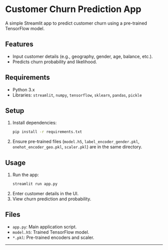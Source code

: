 

# Customer Churn Prediction App

A simple Streamlit app to predict customer churn using a pre-trained TensorFlow model.

## Features
- Input customer details (e.g., geography, gender, age, balance, etc.).
- Predicts churn probability and likelihood.

## Requirements
- Python 3.x
- Libraries: `streamlit`, `numpy`, `tensorflow`, `sklearn`, `pandas`, `pickle`

## Setup
1. Install dependencies:  
   ```bash
   pip install -r requirements.txt
   ```
2. Ensure pre-trained files (`model.h5`, `label_encoder_gender.pkl`, `onehot_encoder_geo.pkl`, `scaler.pkl`) are in the same directory.

## Usage
1. Run the app:  
   ```bash
   streamlit run app.py
   ```
2. Enter customer details in the UI.
3. View churn prediction and probability.

## Files
- `app.py`: Main application script.
- `model.h5`: Trained TensorFlow model.
- `*.pkl`: Pre-trained encoders and scaler.

--- 

